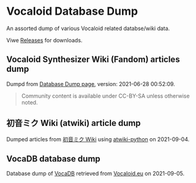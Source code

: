 # Vocaloid Database Dump
An assorted dump of various Vocaloid related databse/wiki data.

Viwe [Releases](https://github.com/blueset/vocaloid-database-dump/releases) for downloads.

## Vocaloid Synthesizer Wiki (Fandom) articles dump
Dumpd from [Database Dump page](https://vocaloid.fandom.com/wiki/Special:Statistics), version:  2021-06-28 00:52:09.

> Community content is available under CC-BY-SA unless otherwise noted.

## 初音ミク Wiki (atwiki) article dump
Dumped articles from [初音ミク Wiki](https://w.atwiki.jp/hmiku/) using [atwiki-python](https://github.com/kmaehashi/atwiki-python) on 2021-09-04.

## VocaDB database dump
Database dump of [VocaDB](https://vocadb.net) retrieved from [Vocaloid.eu](http://vocaloid.eu/vocadb/dump.zip) on 2021-09-05.